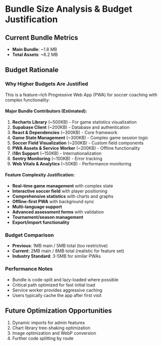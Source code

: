 # Bundle Size Analysis & Budget Justification

## Current Bundle Metrics
- **Main Bundle**: ~1.8 MB
- **Total Assets**: ~6.2 MB

## Budget Rationale

### Why Higher Budgets Are Justified

This is a feature-rich Progressive Web App (PWA) for soccer coaching with complex functionality:

#### Major Bundle Contributors (Estimated):
1. **Recharts Library** (~500KB) - For game statistics visualization
2. **Supabase Client** (~200KB) - Database and authentication
3. **React & Dependencies** (~300KB) - Core framework
4. **Game State Management** (~300KB) - Complex game session logic
5. **Soccer Field Visualization** (~200KB) - Custom field components
6. **PWA Assets & Service Worker** (~200KB) - Offline functionality
7. **i18n Support** (~150KB) - Internationalization
8. **Sentry Monitoring** (~100KB) - Error tracking
9. **Web Vitals & Analytics** (~50KB) - Performance monitoring

#### Feature Complexity Justification:
- **Real-time game management** with complex state
- **Interactive soccer field** with player positioning
- **Comprehensive statistics** with charts and graphs
- **Offline-first PWA** with background sync
- **Multi-language support** 
- **Advanced assessment forms** with validation
- **Tournament/season management**
- **Export/import functionality**

### Budget Comparison
- **Previous**: 1MB main / 5MB total (too restrictive)
- **Current**: 2MB main / 8MB total (realistic for feature set)
- **Industry Standard**: 3-5MB for similar PWAs

### Performance Notes
- Bundle is code-split and lazy-loaded where possible
- Critical path optimized for fast initial load
- Service worker provides aggressive caching
- Users typically cache the app after first visit

## Future Optimization Opportunities
1. Dynamic imports for admin features
2. Chart library tree-shaking optimization  
3. Image optimization and WebP conversion
4. Further code splitting by route